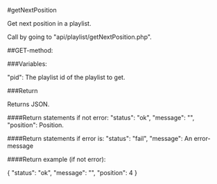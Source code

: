 #getNextPosition

Get next position in a playlist.

Call by going to "api/playlist/getNextPosition.php".

##GET-method:

###Variables:

"pid": The playlist id of the playlist to get.

###Return

Returns JSON.

####Return statements if not error:
"status": "ok",
"message": "",
"position": Position.

####Return statements if error is:
"status": "fail",
"message": An error-message

####Return example (if not error):

{
    "status": "ok",
    "message": "",
    "position": 4
}